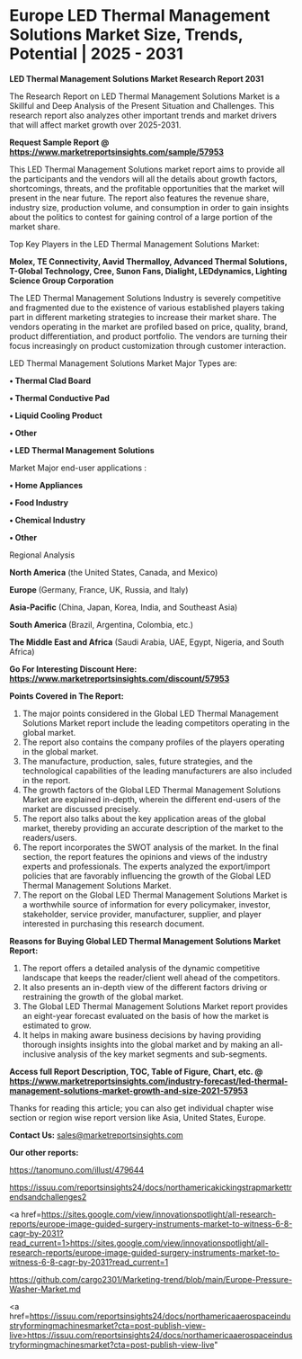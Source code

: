 # Europe LED Thermal Management Solutions Market Size, Trends, Potential | 2025 - 2031

<strong>LED Thermal Management Solutions Market Research Report 2031</strong>

The Research Report on LED Thermal Management Solutions Market is a Skillful and Deep Analysis of the Present Situation and Challenges. This research report also analyzes other important trends and market drivers that will affect market growth over 2025-2031.

<strong>Request Sample Report @ <a href=https://www.marketreportsinsights.com/sample/57953>https://www.marketreportsinsights.com/sample/57953</a></strong>

This LED Thermal Management Solutions market report aims to provide all the participants and the vendors will all the details about growth factors, shortcomings, threats, and the profitable opportunities that the market will present in the near future. The report also features the revenue share, industry size, production volume, and consumption in order to gain insights about the politics to contest for gaining control of a large portion of the market share.

Top Key Players in the LED Thermal Management Solutions Market:

<strong>Molex, TE Connectivity, Aavid Thermalloy, Advanced Thermal Solutions, T-Global Technology, Cree, Sunon Fans, Dialight, LEDdynamics, Lighting Science Group Corporation</strong>

The LED Thermal Management Solutions Industry is severely competitive and fragmented due to the existence of various established players taking part in different marketing strategies to increase their market share. The vendors operating in the market are profiled based on price, quality, brand, product differentiation, and product portfolio. The vendors are turning their focus increasingly on product customization through customer interaction.

LED Thermal Management Solutions Market Major Types are:

<strong>• Thermal Clad Board

• Thermal Conductive Pad

• Liquid Cooling Product

• Other

• LED Thermal Management Solutions</strong>

Market Major end-user applications :

<strong>• Home Appliances

• Food Industry

• Chemical Industry

• Other</strong>

Regional Analysis

</u><strong><b>North America</b></strong> (the United States, Canada, and Mexico)

<strong><b>Europe </b></strong>(Germany, France, UK, Russia, and Italy)

<strong><b>Asia-Pacific</b></strong> (China, Japan, Korea, India, and Southeast Asia)

<strong><b>South America</b></strong> (Brazil, Argentina, Colombia, etc.)

<strong><b>The Middle East and Africa</b></strong> (Saudi Arabia, UAE, Egypt, Nigeria, and South Africa)

<strong>Go For Interesting Discount Here: <a href=https://www.marketreportsinsights.com/discount/57953>https://www.marketreportsinsights.com/discount/57953</a></strong>

<strong>Points Covered in The Report:</strong>
<ol>
  <li>The major points considered in the Global LED Thermal Management Solutions Market report include the leading competitors operating in the global market.</li>
  <li>The report also contains the company profiles of the players operating in the global market.</li>
  <li>The manufacture, production, sales, future strategies, and the technological capabilities of the leading manufacturers are also included in the report.</li>
  <li>The growth factors of the Global LED Thermal Management Solutions Market are explained in-depth, wherein the different end-users of the market are discussed precisely.</li>
  <li>The report also talks about the key application areas of the global market, thereby providing an accurate description of the market to the readers/users.</li>
  <li>The report incorporates the SWOT analysis of the market. In the final section, the report features the opinions and views of the industry experts and professionals. The experts analyzed the export/import policies that are favorably influencing the growth of the Global LED Thermal Management Solutions Market.</li>
  <li>The report on the Global LED Thermal Management Solutions Market is a worthwhile source of information for every policymaker, investor, stakeholder, service provider, manufacturer, supplier, and player interested in purchasing this research document.</li>
</ol>
<strong>Reasons for Buying Global LED Thermal Management Solutions Market Report:</strong>

<ol>
  <li>The report offers a detailed analysis of the dynamic competitive landscape that keeps the reader/client well ahead of the competitors.</li>
  <li>It also presents an in-depth view of the different factors driving or restraining the growth of the global market.</li>
  <li>The Global LED Thermal Management Solutions Market report provides an eight-year forecast evaluated on the basis of how the market is estimated to grow.</li>
  <li>It helps in making aware business decisions by having providing thorough insights insights into the global market and by making an all-inclusive analysis of the key market segments and sub-segments.</li>
</ol>
<strong>Access full Report Description, TOC, Table of Figure, Chart, etc. @ <a href=https://www.marketreportsinsights.com/industry-forecast/led-thermal-management-solutions-market-growth-and-size-2021-57953>https://www.marketreportsinsights.com/industry-forecast/led-thermal-management-solutions-market-growth-and-size-2021-57953</a></strong>


Thanks for reading this article; you can also get individual chapter wise section or region wise report version like Asia, United States, Europe.

<strong>Contact Us:</strong>
sales@marketreportsinsights.com

<strong>Our other reports:</strong>

<a href=https://tanomuno.com/illust/479644>https://tanomuno.com/illust/479644</a>

<a href=https://issuu.com/reportsinsights24/docs/northamericakickingstrapmarkettrendsandchallenges2>https://issuu.com/reportsinsights24/docs/northamericakickingstrapmarkettrendsandchallenges2</a>

<a href=https://sites.google.com/view/innovationspotlight/all-research-reports/europe-image-guided-surgery-instruments-market-to-witness-6-8-cagr-by-2031?read_current=1>https://sites.google.com/view/innovationspotlight/all-research-reports/europe-image-guided-surgery-instruments-market-to-witness-6-8-cagr-by-2031?read_current=1</a>

<a href=https://github.com/cargo2301/Marketing-trend/blob/main/Europe-Pressure-Washer-Market.md>https://github.com/cargo2301/Marketing-trend/blob/main/Europe-Pressure-Washer-Market.md</a>

<a href=https://issuu.com/reportsinsights24/docs/northamericaaerospaceindustryformingmachinesmarket?cta=post-publish-view-live>https://issuu.com/reportsinsights24/docs/northamericaaerospaceindustryformingmachinesmarket?cta=post-publish-view-live</a>"
